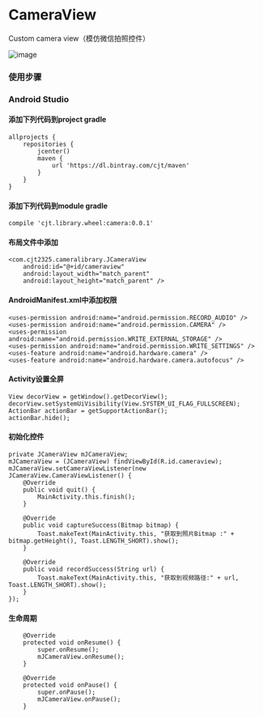 # CameraView
Custom camera view（模仿微信拍照控件）

![image](https://github.com/CJT2325/CameraView/blob/master/assets/video.gif)

### 使用步骤
### Android Studio
#### 添加下列代码到project gradle
```
allprojects {
    repositories {
        jcenter()
        maven {
            url 'https://dl.bintray.com/cjt/maven'
        }
    }
}
```
#### 添加下列代码到module gradle
```
compile 'cjt.library.wheel:camera:0.0.1'
```
#### 布局文件中添加
```
<com.cjt2325.cameralibrary.JCameraView
    android:id="@+id/cameraview"
    android:layout_width="match_parent"
    android:layout_height="match_parent" />
```
#### AndroidManifest.xml中添加权限
```
<uses-permission android:name="android.permission.RECORD_AUDIO" />
<uses-permission android:name="android.permission.CAMERA" />
<uses-permission android:name="android.permission.WRITE_EXTERNAL_STORAGE" />
<uses-permission android:name="android.permission.WRITE_SETTINGS" />
<uses-feature android:name="android.hardware.camera" />
<uses-feature android:name="android.hardware.camera.autofocus" />
```
#### Activity设置全屏
```
View decorView = getWindow().getDecorView();
decorView.setSystemUiVisibility(View.SYSTEM_UI_FLAG_FULLSCREEN);
ActionBar actionBar = getSupportActionBar();
actionBar.hide();
```
#### 初始化控件
```
private JCameraView mJCameraView;
mJCameraView = (JCameraView) findViewById(R.id.cameraview);
mJCameraView.setCameraViewListener(new JCameraView.CameraViewListener() {
    @Override
    public void quit() {
        MainActivity.this.finish();
    }
    
    @Override
    public void captureSuccess(Bitmap bitmap) {
        Toast.makeText(MainActivity.this, "获取到照片Bitmap :" + bitmap.getHeight(), Toast.LENGTH_SHORT).show();
    }
    
    @Override
    public void recordSuccess(String url) {
        Toast.makeText(MainActivity.this, "获取到视频路径:" + url, Toast.LENGTH_SHORT).show();
    }
});
```
#### 生命周期
```
    @Override
    protected void onResume() {
        super.onResume();
        mJCameraView.onResume();
    }

    @Override
    protected void onPause() {
        super.onPause();
        mJCameraView.onPause();
    }
```
